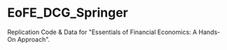 # EoFE_DCG_Springer
Replication Code & Data for "Essentials of Financial Economics: A Hands-On Approach".
